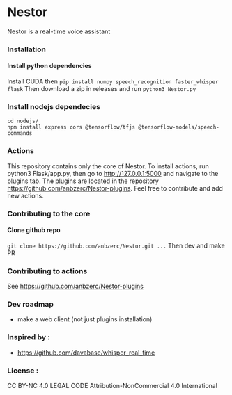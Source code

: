 # Nestor
Nestor is a real-time voice assistant
### Installation 
#### Install python dependencies
Install CUDA then
```pip install numpy speech_recognition faster_whisper flask```
Then download a zip in releases and run
```python3 Nestor.py```
### Install nodejs dependecies
``` 
cd nodejs/
npm install express cors @tensorflow/tfjs @tensorflow-models/speech-commands
```
### Actions 
This repository contains only the core of Nestor. To install actions, run python3 Flask/app.py, then go to http://127.0.0.1:5000 and navigate to the plugins tab. The plugins are located in the repository https://github.com/anbzerc/Nestor-plugins. Feel free to contribute and add new actions.

### Contributing to the core
#### Clone github repo
```git clone https://github.com/anbzerc/Nestor.git ...```
Then dev and make PR

### Contributing to actions
See https://github.com/anbzerc/Nestor-plugins

### Dev roadmap
- make a web client (not just plugins installation)
  
### Inspired by :
- https://github.com/davabase/whisper_real_time

### License :
CC BY-NC 4.0 LEGAL CODE
Attribution-NonCommercial 4.0 International
